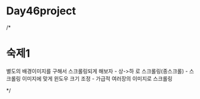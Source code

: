 # Day46project




/*
# 숙제1
별도의 배경이미지를 구해서 스크롤링되게 해보자
	- 상->하 로 스크롤링(종스크롤)
	- 스크롤링 이미지에 맞게 윈도우 크기 조정
	- 가급적 여러장의 이미지로 스크롤링


*/
